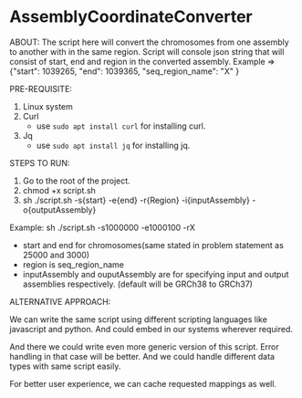# AssemblyCoordinateConverter

ABOUT:
The script here will convert the chromosomes from one assembly to another with in the same region. Script will console json string that will consist of start, end and region in the converted assembly. Example => {"start": 1039265, "end": 1039365, "seq_region_name": "X" }

PRE-REQUISITE:

1. Linux system
2. Curl
     - use `sudo apt install curl` for installing curl.
3. Jq
     - use `sudo apt install jq` for installing jq.

STEPS TO RUN:

1. Go to the root of the project.
2. chmod +x script.sh
3. sh ./script.sh -s{start} -e{end} -r{Region} -i{inputAssembly} -o{outputAssembly}

Example: sh ./script.sh -s1000000 -e1000100 -rX

- start and end for chromosomes(same stated in problem statement as 25000 and 3000) 
- region is seq_region_name
- inputAssembly and ouputAssembly are for specifying input and output assemblies respectively. (default will be GRCh38 to GRCh37)

ALTERNATIVE APPROACH:

We can write the same script using different scripting languages like javascript and python. And could embed in our systems wherever required.

And there we could write even more generic version of this script. Error handling in that case will be better. And we could handle different data types with same script easily.

For better user experience, we can cache requested mappings as well.
